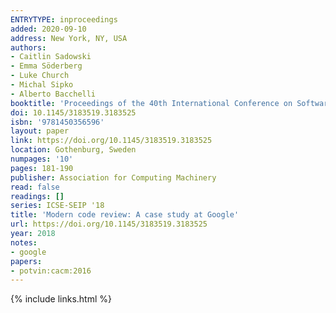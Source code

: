 ```yaml
---
ENTRYTYPE: inproceedings
added: 2020-09-10
address: New York, NY, USA
authors:
- Caitlin Sadowski
- Emma Söderberg
- Luke Church
- Michal Sipko
- Alberto Bacchelli
booktitle: 'Proceedings of the 40th International Conference on Software Engineering: Software Engineering in Practice'
doi: 10.1145/3183519.3183525
isbn: '9781450356596'
layout: paper
link: https://doi.org/10.1145/3183519.3183525
location: Gothenburg, Sweden
numpages: '10'
pages: 181-190
publisher: Association for Computing Machinery
read: false
readings: []
series: ICSE-SEIP '18
title: 'Modern code review: A case study at Google'
url: https://doi.org/10.1145/3183519.3183525
year: 2018
notes:
- google
papers:
- potvin:cacm:2016
---
```

{% include links.html %}
